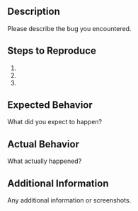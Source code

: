 ## Description

Please describe the bug you encountered.

## Steps to Reproduce

1. 
2. 
3. 

## Expected Behavior

What did you expect to happen?

## Actual Behavior

What actually happened?

## Additional Information

Any additional information or screenshots.
